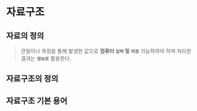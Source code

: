 # 자료구조
## 자료의 정의
> 관찰이나 측정을 통해 발생한 값으로 **컴퓨터 `입력` 및 `저장`** 가능하여야 하며 처리한 결과는 **`정보로`** 활용한다.

## 자료구조의 정의
## 자료구조 기본 용어